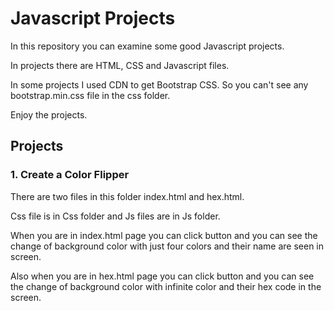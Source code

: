 # Javascript Projects
In this repository you can examine some good Javascript projects.

In projects there are HTML, CSS and Javascript files.

In some projects I used CDN to get Bootstrap CSS. So you can't see any bootstrap.min.css file in the css folder.

Enjoy the projects.

## Projects
### 1. Create a Color Flipper
There are two files in this folder index.html and hex.html. 

Css file is in Css folder and Js files are in Js folder.

When you are in index.html page you can click button and you can see the change of background color with just four colors and their name are seen in screen.

Also when you are in hex.html page you can click button and you can see the change of background color with infinite color and their hex code in the screen.
